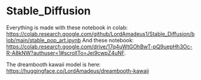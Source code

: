 # Stable_Diffusion
Everything is made with these notebook in colab: https://colab.research.google.com/github/LordAmadeus1/Stable_Diffusion/blob/main/stable_pop_art.ipynb
And these notebook: https://colab.research.google.com/drive/17q4uWtGOhBwT-pQ9uepHh3Oc-R-A8kNW?authuser=1#scrollTo=Jei9cwpZ4uNF.

The dreambooth kawaii model is here: https://huggingface.co/LordAmadeus/dreambooth-kawaii
